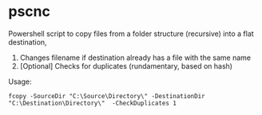 # pscnc
Powershell script to copy files from a folder structure (recursive) into a flat destination, 
1. Changes filename if destination already has a file with the same name
1. [Optional] Checks for duplicates (rundamentary, based on hash)

Usage: 
``` Shell
fcopy -SourceDir "C:\Source\Directory\" -DestinationDir "C:\Destination\Directory\"  -CheckDuplicates 1
```
